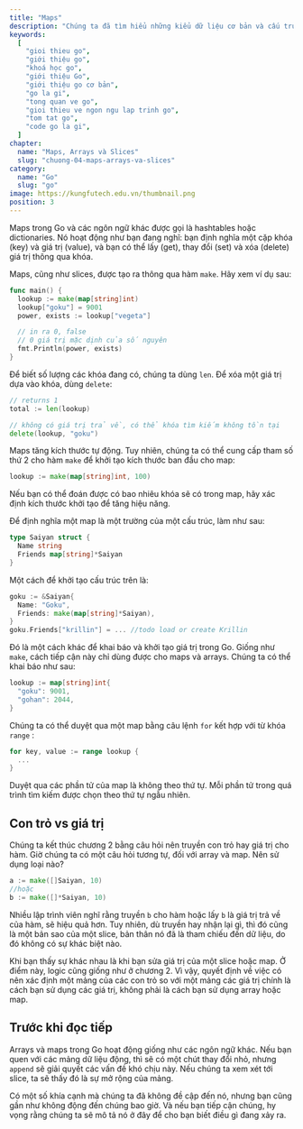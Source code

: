 ```yaml
---
title: "Maps"
description: "Chúng ta đã tìm hiểu những kiểu dữ liệu cơ bản và cấu trúc trong Go. Giờ là lúc để tìm hiểu arrays, slices và maps."
keywords:
  [
    "gioi thieu go",
    "giới thiệu go",
    "khoá học go",
    "giới thiệu Go",
    "giới thiệu go cơ bản",
    "go la gi",
    "tong quan ve go",
    "gioi thieu ve ngon ngu lap trinh go",
    "tom tat go",
    "code go la gi",
  ]
chapter:
  name: "Maps, Arrays và Slices"
  slug: "chuong-04-maps-arrays-va-slices"
category:
  name: "Go"
  slug: "go"
image: https://kungfutech.edu.vn/thumbnail.png
position: 3
---
```


Maps trong Go và các ngôn ngữ khác được gọi là hashtables hoặc dictionaries. Nó hoạt động như bạn đang nghĩ: bạn định nghĩa một cặp khóa (key) và giá trị (value), và bạn có thể lấy (get), thay đổi (set) và xóa (delete) giá trị thông qua khóa.

Maps, cũng như slices, được tạo ra thông qua hàm `make`. Hãy xem ví dụ sau:

```go
func main() {
  lookup := make(map[string]int)
  lookup["goku"] = 9001
  power, exists := lookup["vegeta"]

  // in ra 0, false
  // 0 giá trị mặc dịnh của số nguyên
  fmt.Println(power, exists)
}
```

Để biết số lượng các khóa đang có, chúng ta dùng `len`. Để xóa một giá trị dựa vào khóa, dùng `delete`:

```go
// returns 1
total := len(lookup)

// không có giá trị trả về, có thể khóa tìm kiếm không tồn tại
delete(lookup, "goku")
```

Maps tăng kích thước tự động. Tuy nhiên, chúng ta có thể cung cấp tham số thứ 2 cho hàm `make` để khởi tạo kích thước ban đầu cho map:

```go
lookup := make(map[string]int, 100)
```

Nếu bạn có thể đoán được có bao nhiêu khóa sẽ có trong map, hãy xác định kích thước khởi tạo để tăng hiệu năng.

Để định nghĩa một map là một trường của một cấu trúc, làm như sau:

```go
type Saiyan struct {
  Name string
  Friends map[string]*Saiyan
}
```

Một cách để khởi tạo cấu trúc trên là:

```go
goku := &Saiyan{
  Name: "Goku",
  Friends: make(map[string]*Saiyan),
}
goku.Friends["krillin"] = ... //todo load or create Krillin
```

Đó là một cách khác để khai báo và khởi tạo giá trị trong Go. Giống như `make`, cách tiếp cận này chỉ dùng được cho maps và arrays. Chúng ta có thể khai báo như sau:

```go
lookup := map[string]int{
  "goku": 9001,
  "gohan": 2044,
}
```

Chúng ta có thể duyệt qua một map bằng câu lệnh `for` kết hợp với từ khóa `range` :

```go
for key, value := range lookup {
  ...
}
```

Duyệt qua các phần tử của map là không theo thứ tự. Mỗi phần tử trong quá trình tìm kiếm được chọn theo thứ tự ngẫu nhiên.

## Con trỏ vs giá trị

Chúng ta kết thúc chương 2 bằng câu hỏi nên truyền con trỏ hay giá trị cho hàm. Giờ chúng ta có một câu hỏi tương tự, đối với array và map. Nên sử dụng loại nào?

```go
a := make([]Saiyan, 10)
//hoặc
b := make([]*Saiyan, 10)
```

Nhiều lập trình viên nghĩ rằng truyền `b` cho hàm hoặc lấy `b` là giá trị trả về của hàm, sẽ hiệu quả hơn. Tuy nhiên, dù truyền hay nhận lại gì, thì đó cũng là một bản sao của một slice, bản thân nó đã là tham chiếu đến dữ liệu, do đó không có sự khác biệt nào.

Khi bạn thấy sự khác nhau là khi bạn sửa giá trị của một slice hoặc map. Ở điểm này, logic cũng giống như ở chương 2. Vì vậy, quyết định về việc có nên xác định một mảng của các con trỏ so với một mảng các giá trị chính là cách bạn sử dụng các giá trị, không phải là cách bạn sử dụng array hoặc map.

## Trước khi đọc tiếp

Arrays và maps trong Go hoạt động giống như các ngôn ngữ khác. Nếu bạn quen với các mảng dữ liệu động, thì sẽ có một chút thay đổi nhỏ, nhưng `append` sẽ giải quyết các vấn đề khó chịu này. Nếu chúng ta xem xét tới slice, ta sẽ thấy đó là sự mở rộng của mảng.

Có một số khía cạnh mà chúng ta đã không đề cập đến nó, nhưng bạn cũng gần như không động đến chúng bao giờ. Và nếu bạn tiếp cận chúng, hy vọng rằng chúng ta sẽ mô tả nó ở đây để cho bạn biết điều gì đang xảy ra.
